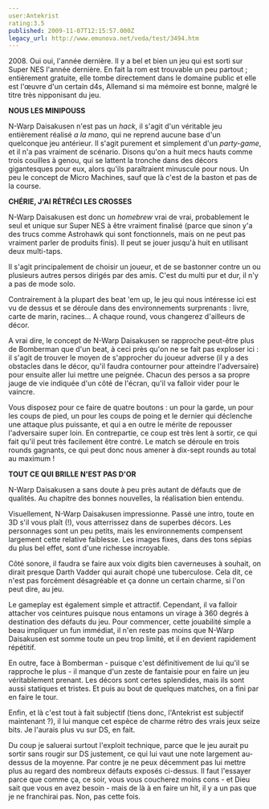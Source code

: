 ```yaml
---
user:Antekrist
rating:3.5
published: 2009-11-07T12:15:57.000Z
legacy_url: http://www.emunova.net/veda/test/3494.htm
---
```

2008\. Oui oui, l'année dernière. Il y a bel et bien un jeu qui est sorti sur Super NES l'année dernière. En fait la rom est trouvable un peu partout ; entièrement gratuite, elle tombe directement dans le domaine public et elle est l'œuvre d'un certain d4s, Allemand si ma mémoire est bonne, malgré le titre très nipponisant du jeu.  

  

**NOUS LES MINIPOUSS**  

N-Warp Daisakusen n'est pas un _hack_, il s'agit d'un véritable jeu entièrement réalisé _a la mano_, qui ne reprend aucune base d'un quelconque jeu antérieur. Il s'agit purement et simplement d'un _party-game_, et il n'a pas vraiment de scénario. Disons qu'on a huit mecs hauts comme trois couilles à genou, qui se lattent la tronche dans des décors gigantesques pour eux, alors qu'ils paraîtraient minuscule pour nous. Un peu le concept de Micro Machines, sauf que là c'est de la baston et pas de la course.  

  

**CHÉRIE, J'AI RÉTRÉCI LES CROSSES**  

N-Warp Daisakusen est donc un _homebrew_ vrai de vrai, probablement le seul et unique sur Super NES à être vraiment finalisé (parce que sinon y'a des trucs comme Astrohawk qui sont fonctionnels, mais on ne peut pas vraiment parler de produits finis). Il peut se jouer jusqu'à huit en utilisant deux multi-taps.  

Il s'agit principalement de choisir un joueur, et de se bastonner contre un ou plusieurs autres persos dirigés par des amis. C'est du multi pur et dur, il n'y a pas de mode solo.  

Contrairement à la plupart des beat 'em up, le jeu qui nous intéresse ici est vu de dessus et se déroule dans des environnements surprenants : livre, carte de marin, racines... A chaque round, vous changerez d'ailleurs de décor.  

A vrai dire, le concept de N-Warp Daisakusen se rapproche peut-être plus de Bomberman que d'un beat, à ceci près qu'on ne se fait pas exploser ici : il s'agit de trouver le moyen de s'approcher du joueur adverse (il y a des obstacles dans le décor, qu'il faudra contourner pour atteindre l'adversaire) pour ensuite aller lui mettre une peignée. Chacun des persos a sa propre jauge de vie indiquée d'un côté de l'écran, qu'il va falloir vider pour le vaincre.  

Vous disposez pour ce faire de quatre boutons : un pour la garde, un pour les coups de pied, un pour les coups de poing et le dernier qui déclenche une attaque plus puissante, et qui a en outre le mérite de repousser l'adversaire super loin. En contrepartie, ce coup est très lent à sortir, ce qui fait qu'il peut très facilement être contré. Le match se déroule en trois rounds gagnants, ce qui peut donc nous amener à dix-sept rounds au total au maximum !  

  

**TOUT CE QUI BRILLE N'EST PAS D'OR**  

N-Warp Daisakusen a sans doute à peu près autant de défauts que de qualités. Au chapitre des bonnes nouvelles, la réalisation bien entendu.  

Visuellement, N-Warp Daisakusen impressionne. Passé une intro, toute en 3D s'il vous plaît (!), vous atterrissez dans de superbes décors. Les personnages sont un peu petits, mais les environnements compensent largement cette relative faiblesse. Les images fixes, dans des tons sépias du plus bel effet, sont d'une richesse incroyable.  

Côté sonore, il faudra se faire aux voix digits bien caverneuses à souhait, on dirait presque Darth Vadder qui aurait chopé une tuberculose. Cela dit, ce n'est pas forcément désagréable et ça donne un certain charme, si l'on peut dire, au jeu.  

Le gameplay est également simple et attractif. Cependant, il va falloir attacher vos ceintures puisque nous entamons un virage à 360 degrés à destination des défauts du jeu. Pour commencer, cette jouabilité simple a beau impliquer un fun immédiat, il n'en reste pas moins que N-Warp Daisakusen est somme toute un peu trop limité, et il en devient rapidement répétitif.  

En outre, face à Bomberman - puisque c'est définitivement de lui qu'il se rapproche le plus - il manque d'un zeste de fantaisie pour en faire un jeu véritablement prenant. Les décors sont certes splendides, mais ils sont aussi statiques et tristes. Et puis au bout de quelques matches, on a fini par en faire le tour.  

Enfin, et là c'est tout à fait subjectif (tiens donc, l'Antekrist est subjectif maintenant ?), il lui manque cet espèce de charme rétro des vrais jeux seize bits. Je l'aurais plus vu sur DS, en fait.  

Du coup je saluerai surtout l'exploit technique, parce que le jeu aurait pu sortir sans rougir sur DS justement, ce qui lui vaut une note largement au-dessus de la moyenne. Par contre je ne peux décemment pas lui mettre plus au regard des nombreux défauts exposés ci-dessus. Il faut l'essayer parce que comme ça, ce soir, vous vous coucherez moins cons - et Dieu sait que vous en avez besoin - mais de là à en faire un hit, il y a un pas que je ne franchirai pas. Non, pas cette fois.